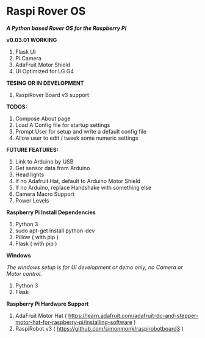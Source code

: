 # Raspi Rover OS

***A Python based Rover OS for the Raspberry PI***

**v0.03.01 WORKING**

1. Flask UI
2. Pi Camera
3. AdaFruit Motor Shield
4. UI Optimized for LG G4

**TESING OR IN DEVELOPMENT**

1. RaspiRover Board v3 support

**TODOS:**

1. Compose About page
1. Load A Config file for startup settings
1. Prompt User for setup and write a default config file
1. Allow user to edit / tweek some numeric settings

**FUTURE FEATURES:**
1. Link to Arduino by USB
1. Get sensor data from Arduino
1. Head lights
1. If no Adafruit Hat, default to Arduino Motor Shield
1. If no Arduino, replace Handshake with something else
1. Camera Macro Support
1. Power Levels

**Raspberry Pi Install Dependencies** 

1. Python 3
1. sudo apt-get install python-dev
1. Pillow ( with pip )
1. Flask ( with pip )

**Windows**

_The windows setup is for UI development or demo only, no Camera or Motor control._

1. Python 3
2. Flask

**Raspberry Pi Hardware Support**

1. AdaFruit Motor Hat ( https://learn.adafruit.com/adafruit-dc-and-stepper-motor-hat-for-raspberry-pi/installing-software )
1. RaspiRobot v3 ( https://github.com/simonmonk/raspirobotboard3 )